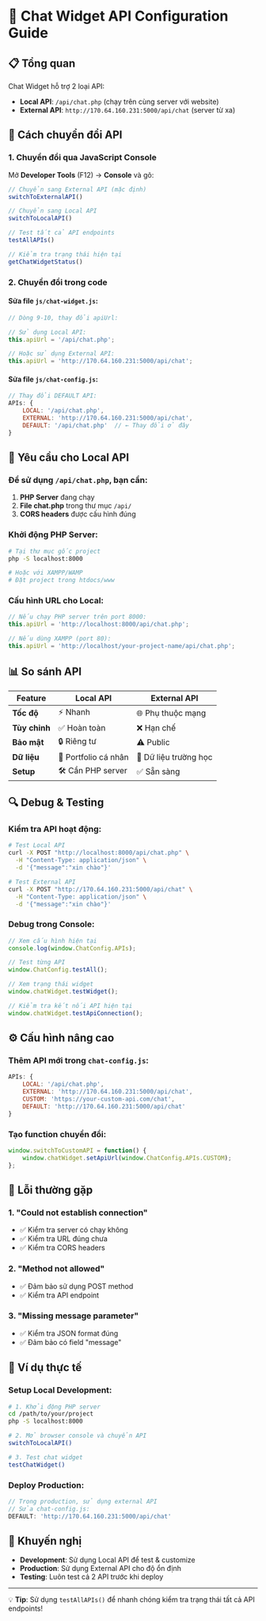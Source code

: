 # 🤖 Chat Widget API Configuration Guide

## 📋 Tổng quan

Chat Widget hỗ trợ 2 loại API:
- **Local API**: `/api/chat.php` (chạy trên cùng server với website)
- **External API**: `http://170.64.160.231:5000/api/chat` (server từ xa)

## 🚀 Cách chuyển đổi API

### 1. Chuyển đổi qua JavaScript Console

Mở **Developer Tools** (F12) → **Console** và gõ:

```javascript
// Chuyển sang External API (mặc định)
switchToExternalAPI()

// Chuyển sang Local API
switchToLocalAPI()

// Test tất cả API endpoints
testAllAPIs()

// Kiểm tra trạng thái hiện tại
getChatWidgetStatus()
```

### 2. Chuyển đổi trong code

#### Sửa file `js/chat-widget.js`:

```javascript
// Dòng 9-10, thay đổi apiUrl:

// Sử dụng Local API:
this.apiUrl = '/api/chat.php';

// Hoặc sử dụng External API:
this.apiUrl = 'http://170.64.160.231:5000/api/chat';
```

#### Sửa file `js/chat-config.js`:

```javascript
// Thay đổi DEFAULT API:
APIs: {
    LOCAL: '/api/chat.php',
    EXTERNAL: 'http://170.64.160.231:5000/api/chat',
    DEFAULT: '/api/chat.php'  // ← Thay đổi ở đây
}
```

## 🔧 Yêu cầu cho Local API

### Để sử dụng `/api/chat.php`, bạn cần:

1. **PHP Server** đang chạy
2. **File chat.php** trong thư mục `/api/`
3. **CORS headers** được cấu hình đúng

### Khởi động PHP Server:

```bash
# Tại thư mục gốc project
php -S localhost:8000

# Hoặc với XAMPP/WAMP
# Đặt project trong htdocs/www
```

### Cấu hình URL cho Local:

```javascript
// Nếu chạy PHP server trên port 8000:
this.apiUrl = 'http://localhost:8000/api/chat.php';

// Nếu dùng XAMPP (port 80):
this.apiUrl = 'http://localhost/your-project-name/api/chat.php';
```

## 📊 So sánh API

| Feature | Local API | External API |
|---------|-----------|--------------|
| **Tốc độ** | ⚡ Nhanh | 🌐 Phụ thuộc mạng |
| **Tùy chỉnh** | ✅ Hoàn toàn | ❌ Hạn chế |
| **Bảo mật** | 🔒 Riêng tư | ⚠️ Public |
| **Dữ liệu** | 📝 Portfolio cá nhân | 🏫 Dữ liệu trường học |
| **Setup** | 🛠️ Cần PHP server | ✅ Sẵn sàng |

## 🔍 Debug & Testing

### Kiểm tra API hoạt động:

```bash
# Test Local API
curl -X POST "http://localhost:8000/api/chat.php" \
  -H "Content-Type: application/json" \
  -d '{"message":"xin chào"}'

# Test External API
curl -X POST "http://170.64.160.231:5000/api/chat" \
  -H "Content-Type: application/json" \
  -d '{"message":"xin chào"}'
```

### Debug trong Console:

```javascript
// Xem cấu hình hiện tại
console.log(window.ChatConfig.APIs);

// Test từng API
window.ChatConfig.testAll();

// Xem trạng thái widget
window.chatWidget.testWidget();

// Kiểm tra kết nối API hiện tại
window.chatWidget.testApiConnection();
```

## ⚙️ Cấu hình nâng cao

### Thêm API mới trong `chat-config.js`:

```javascript
APIs: {
    LOCAL: '/api/chat.php',
    EXTERNAL: 'http://170.64.160.231:5000/api/chat',
    CUSTOM: 'https://your-custom-api.com/chat',
    DEFAULT: 'http://170.64.160.231:5000/api/chat'
}
```

### Tạo function chuyển đổi:

```javascript
window.switchToCustomAPI = function() {
    window.chatWidget.setApiUrl(window.ChatConfig.APIs.CUSTOM);
};
```

## 🚨 Lỗi thường gặp

### 1. "Could not establish connection"
- ✅ Kiểm tra server có chạy không
- ✅ Kiểm tra URL đúng chưa
- ✅ Kiểm tra CORS headers

### 2. "Method not allowed"
- ✅ Đảm bảo sử dụng POST method
- ✅ Kiểm tra API endpoint

### 3. "Missing message parameter"
- ✅ Kiểm tra JSON format đúng
- ✅ Đảm bảo có field "message"

## 📝 Ví dụ thực tế

### Setup Local Development:

```bash
# 1. Khởi động PHP server
cd /path/to/your/project
php -S localhost:8000

# 2. Mở browser console và chuyển API
switchToLocalAPI()

# 3. Test chat widget
testChatWidget()
```

### Deploy Production:

```javascript
// Trong production, sử dụng external API
// Sửa chat-config.js:
DEFAULT: 'http://170.64.160.231:5000/api/chat'
```

## 🎯 Khuyến nghị

- **Development**: Sử dụng Local API để test & customize
- **Production**: Sử dụng External API cho độ ổn định
- **Testing**: Luôn test cả 2 API trước khi deploy

---

💡 **Tip**: Sử dụng `testAllAPIs()` để nhanh chóng kiểm tra trạng thái tất cả API endpoints!
